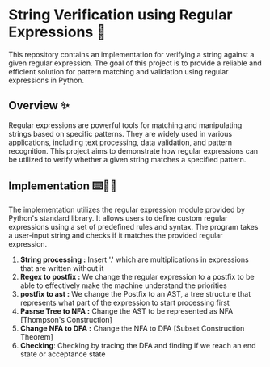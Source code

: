 # String Verification using Regular Expressions 🌠

This repository contains an implementation for verifying a string against a given regular expression. The goal of this project is to provide a reliable and efficient solution for pattern matching and validation using regular expressions in Python.

## Overview ✨

Regular expressions are powerful tools for matching and manipulating strings based on specific patterns. They are widely used in various applications, including text processing, data validation, and pattern recognition. This project aims to demonstrate how regular expressions can be utilized to verify whether a given string matches a specified pattern.

## Implementation ⌨️👩‍💻

The implementation utilizes the regular expression module provided by Python's standard library. It allows users to define custom regular expressions using a set of predefined rules and syntax. The program takes a user-input string and checks if it matches the provided regular expression.
1. **String processing :** Insert '.' which are multiplications in expressions that are written without it
2. **Regex to postfix :** We change the regular expression to a postfix to be able to effectively make the machine understand the priorities
3. **postfix to ast :** We change the Postfix to an AST, a tree structure that represents what part of the expression to start processing first
4. **Pasrse Tree to NFA :** Change the AST to be represented as NFA [Thompson's Construction]
5. **Change NFA to DFA :** Change the NFA to DFA [Subset Construction Theorem]
6. **Checking**: Checking by tracing the DFA and finding if we reach an end state or acceptance state


